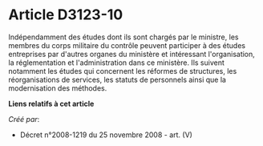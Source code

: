 # Article D3123-10

Indépendamment des études dont ils sont chargés par le ministre, les membres du corps militaire du contrôle peuvent
participer à des études entreprises par d'autres organes du ministère et intéressant l'organisation, la réglementation et
l'administration dans ce ministère. Ils suivent notamment les études qui concernent les réformes de structures, les
réorganisations de services, les statuts de personnels ainsi que la modernisation des méthodes.

**Liens relatifs à cet article**

_Créé par_:

  - Décret n°2008-1219 du 25 novembre 2008 - art. (V)

